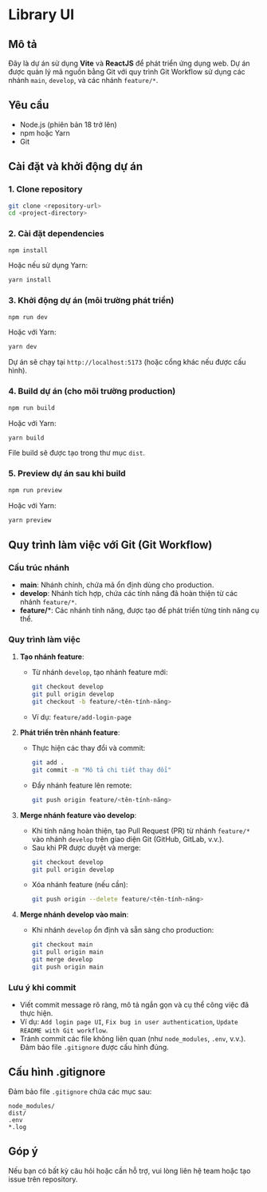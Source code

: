 # Library UI

## Mô tả
Đây là dự án sử dụng **Vite** và **ReactJS** để phát triển ứng dụng web. Dự án được quản lý mã nguồn bằng Git với quy trình Git Workflow sử dụng các nhánh `main`, `develop`, và các nhánh `feature/*`.

## Yêu cầu
- Node.js (phiên bản 18 trở lên)
- npm hoặc Yarn
- Git

## Cài đặt và khởi động dự án

### 1. Clone repository
```bash
git clone <repository-url>
cd <project-directory>
```

### 2. Cài đặt dependencies
```bash
npm install
```
Hoặc nếu sử dụng Yarn:
```bash
yarn install
```

### 3. Khởi động dự án (môi trường phát triển)
```bash
npm run dev
```
Hoặc với Yarn:
```bash
yarn dev
```
Dự án sẽ chạy tại `http://localhost:5173` (hoặc cổng khác nếu được cấu hình).

### 4. Build dự án (cho môi trường production)
```bash
npm run build
```
Hoặc với Yarn:
```bash
yarn build
```
File build sẽ được tạo trong thư mục `dist`.

### 5. Preview dự án sau khi build
```bash
npm run preview
```
Hoặc với Yarn:
```bash
yarn preview
```

## Quy trình làm việc với Git (Git Workflow)

### Cấu trúc nhánh
- **main**: Nhánh chính, chứa mã ổn định dùng cho production.
- **develop**: Nhánh tích hợp, chứa các tính năng đã hoàn thiện từ các nhánh `feature/*`.
- **feature/***: Các nhánh tính năng, được tạo để phát triển từng tính năng cụ thể.

### Quy trình làm việc
1. **Tạo nhánh feature**:
   - Từ nhánh `develop`, tạo nhánh feature mới:
     ```bash
     git checkout develop
     git pull origin develop
     git checkout -b feature/<tên-tính-năng>
     ```
   - Ví dụ: `feature/add-login-page`

2. **Phát triển trên nhánh feature**:
   - Thực hiện các thay đổi và commit:
     ```bash
     git add .
     git commit -m "Mô tả chi tiết thay đổi"
     ```
   - Đẩy nhánh feature lên remote:
     ```bash
     git push origin feature/<tên-tính-năng>
     ```

3. **Merge nhánh feature vào develop**:
   - Khi tính năng hoàn thiện, tạo Pull Request (PR) từ nhánh `feature/*` vào nhánh `develop` trên giao diện Git (GitHub, GitLab, v.v.).
   - Sau khi PR được duyệt và merge:
     ```bash
     git checkout develop
     git pull origin develop
     ```
   - Xóa nhánh feature (nếu cần):
     ```bash
     git push origin --delete feature/<tên-tính-năng>
     ```

4. **Merge nhánh develop vào main**:
   - Khi nhánh `develop` ổn định và sẵn sàng cho production:
     ```bash
     git checkout main
     git pull origin main
     git merge develop
     git push origin main
     ```

### Lưu ý khi commit
- Viết commit message rõ ràng, mô tả ngắn gọn và cụ thể công việc đã thực hiện.
- Ví dụ: `Add login page UI`, `Fix bug in user authentication`, `Update README with Git workflow`.
- Tránh commit các file không liên quan (như `node_modules`, `.env`, v.v.). Đảm bảo file `.gitignore` được cấu hình đúng.

## Cấu hình .gitignore
Đảm bảo file `.gitignore` chứa các mục sau:
```
node_modules/
dist/
.env
*.log
```

## Góp ý
Nếu bạn có bất kỳ câu hỏi hoặc cần hỗ trợ, vui lòng liên hệ team hoặc tạo issue trên repository.
